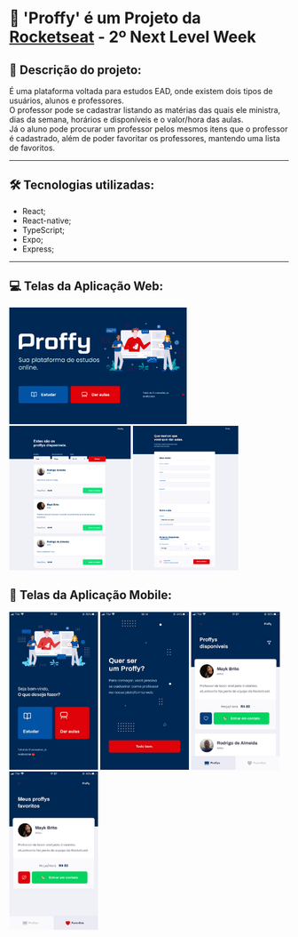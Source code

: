 # 🚀 'Proffy' é um Projeto da [Rocketseat](https://rocketseat.com.br/) - 2º Next Level Week

## 📑 Descrição do projeto:
<p>
É uma plataforma voltada para estudos EAD, onde existem dois tipos de usuários,
alunos e professores. 
<br>
O professor pode se cadastrar listando as matérias das quais ele ministra, dias da semana, horários e disponíveis e o valor/hora das aulas.
<br>
Já o aluno pode procurar um professor pelos mesmos itens que o professor é cadastrado, além de poder favoritar os professores,
mantendo uma lista de favoritos.

</p>

 ---

## 🛠 Tecnologias utilizadas:
- React;
- React-native;
- TypeScript;
- Expo;
- Express;

 ---

 ## 💻 Telas da Aplicação Web:

<div>
  <img src="web/src/assets/images/img-git/web-landing.png" width="320">
</div>
<div>
  <img src="web/src/assets/images/img-git/web-teacherlist.png" height="260">
  <img src="web/src/assets/images/img-git/web-teacherform.png" height="260">
</div>

 ## 📱 Telas da Aplicação Mobile:

<div>
  <img src="web/src/assets/images/img-git/landing-page.png" width="160">
  <img src="web/src/assets/images/img-git/give-classes.png" width="160">
  <img src="web/src/assets/images/img-git/teacher-list.png" width="160">
  <img src="web/src/assets/images/img-git/favorited.png" width="160">
</div>